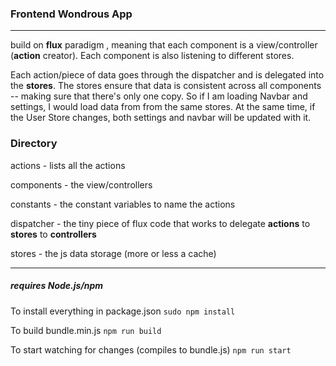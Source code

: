 ### Frontend Wondrous App
-------

build on **flux** paradigm , meaning that each component is a view/controller (**action** creator). Each component is also listening to different stores.

Each action/piece of data goes through the dispatcher and is delegated into the **stores**. The stores ensure that data is consistent across all components -- making sure that there's only one copy. So if I am loading Navbar and settings, I would load data from from the same stores. At the same time, if the User Store changes, both settings and navbar will be updated with it.

### Directory
actions - lists all the actions

components - the view/controllers

constants - the constant variables to name the actions

dispatcher - the tiny piece of flux code that works to delegate **actions** to **stores** to **controllers**

stores - the js data storage (more or less a cache)
<hr>

##### requires Node.js/npm
To install everything in package.json `sudo npm install`

To build bundle.min.js `npm run build`

To start watching for changes (compiles to bundle.js) `npm run start`
